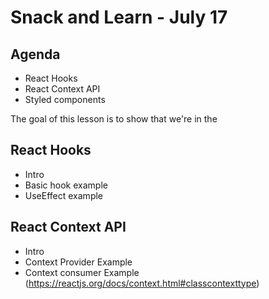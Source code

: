 # Snack and Learn - July 17

## Agenda

- React Hooks
- React Context API
- Styled components

The goal of this lesson is to show that we're in the

## React Hooks

- Intro
- Basic hook example
- UseEffect example

## React Context API

- Intro
- Context Provider Example
- Context consumer Example (https://reactjs.org/docs/context.html#classcontexttype)

##
